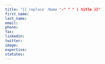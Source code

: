 ```yaml
---
title: "{{ replace .Name "-" " " | title }}"
first_name:
last_name:
email:
phone:
fax:
linkedin:
twitter:
image:
expertise:
statutes:
---
```

